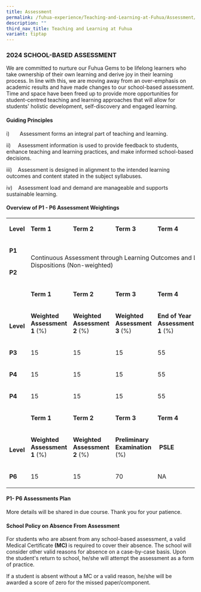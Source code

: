 ```yaml
---
title: Assessment
permalink: /fuhua-experience/Teaching-and-Learning-at-Fuhua/Assessment/
description: ""
third_nav_title: Teaching and Learning at Fuhua
variant: tiptap
---
```

<h3><strong>2024 SCHOOL-BASED ASSESSMENT</strong></h3><p>We are committed to nurture our Fuhua Gems to be lifelong learners who take ownership of their own learning and derive joy in their learning process. In line with this, we are moving away from an over-emphasis on academic results and have made changes to our school-based assessment. Time and space have been freed up to provide more opportunities for student-centred teaching and learning approaches that will allow for students' holistic development, self-discovery and engaged learning.</p><h4><strong>Guiding Principles</strong></h4><p>i)&nbsp;&nbsp;&nbsp;&nbsp;&nbsp;&nbsp; Assessment forms an integral part of teaching and learning.</p><p>ii)&nbsp;&nbsp;&nbsp;&nbsp; Assessment information is used to provide feedback to students, enhance teaching and learning practices, and make informed school-based decisions.</p><p>iii)&nbsp;&nbsp;&nbsp; Assessment is designed in alignment to the intended learning outcomes and content stated in the subject syllabuses.</p><p>iv)&nbsp;&nbsp;&nbsp; Assessment load and demand are manageable and supports sustainable learning.</p><p></p><h4><strong>Overview of P1 - P6 Assessment Weightings</strong></h4><table><tbody><tr><td rowspan="1" colspan="1"><p><strong>Level</strong></p></td><td rowspan="1" colspan="1"><p><strong>Term 1</strong></p></td><td rowspan="1" colspan="1"><p><strong>Term 2</strong></p></td><td rowspan="1" colspan="1"><p><strong>Term 3</strong></p></td><td rowspan="1" colspan="1"><p><strong>Term 4</strong></p></td><td rowspan="1" colspan="1"><p><strong>Overall</strong></p></td></tr><tr><td rowspan="1" colspan="1"><p><strong>P1</strong></p></td><td rowspan="2" colspan="5"><p>Continuous Assessment through Learning Outcomes and Learning Dispositions (Non-weighted)</p></td></tr><tr><td rowspan="1" colspan="1"><p><strong>P2</strong></p></td></tr><tr><td rowspan="2" colspan="1"><p><strong>&nbsp;</strong></p><p><strong>&nbsp;</strong></p><p><strong>Level</strong></p></td><td rowspan="1" colspan="1"><p><strong>Term 1</strong></p></td><td rowspan="1" colspan="1"><p><strong>Term 2</strong></p></td><td rowspan="1" colspan="1"><p><strong>Term 3</strong></p></td><td rowspan="1" colspan="1"><p><strong>Term 4</strong></p></td><td rowspan="2" colspan="1"><p><strong>&nbsp;Overall </strong>(%)</p></td></tr><tr><td rowspan="1" colspan="1"><p><strong>Weighted Assessment 1 </strong>(%)</p></td><td rowspan="1" colspan="1"><p><strong>Weighted Assessment 2 </strong>(%)</p></td><td rowspan="1" colspan="1"><p><strong>Weighted Assessment 3 </strong>(%)</p></td><td rowspan="1" colspan="1"><p><strong>End of Year Assessment 1 </strong>(%)</p></td></tr><tr><td rowspan="1" colspan="1"><p><strong>P3</strong></p></td><td rowspan="1" colspan="1"><p>15</p></td><td rowspan="1" colspan="1"><p>15</p></td><td rowspan="1" colspan="1"><p>15</p></td><td rowspan="1" colspan="1"><p>55</p></td><td rowspan="1" colspan="1"><p>100</p></td></tr><tr><td rowspan="1" colspan="1"><p><strong>P4</strong></p></td><td rowspan="1" colspan="1"><p>15</p></td><td rowspan="1" colspan="1"><p>15</p></td><td rowspan="1" colspan="1"><p>15</p></td><td rowspan="1" colspan="1"><p>55</p></td><td rowspan="1" colspan="1"><p>100</p></td></tr><tr><td rowspan="1" colspan="1"><p><strong>P4</strong></p></td><td rowspan="1" colspan="1"><p>15</p></td><td rowspan="1" colspan="1"><p>15</p></td><td rowspan="1" colspan="1"><p>15</p></td><td rowspan="1" colspan="1"><p>55</p></td><td rowspan="1" colspan="1"><p>100</p></td></tr><tr><td rowspan="2" colspan="1"><p><strong>&nbsp;</strong></p><p><strong>&nbsp;</strong></p><p><strong>Level</strong></p></td><td rowspan="1" colspan="1"><p><strong>Term 1</strong></p></td><td rowspan="1" colspan="1"><p><strong>Term 2</strong></p></td><td rowspan="1" colspan="1"><p><strong>Term 3</strong></p></td><td rowspan="1" colspan="1"><p><strong>Term 4</strong></p></td><td rowspan="2" colspan="1"><p><strong>&nbsp;Overall </strong>(%)</p></td></tr><tr><td rowspan="1" colspan="1"><p><strong>Weighted Assessment 1 </strong>(%)</p></td><td rowspan="1" colspan="1"><p><strong>Weighted Assessment 2 </strong>(%)</p></td><td rowspan="1" colspan="1"><p><strong>Preliminary Examination </strong>(%)</p></td><td rowspan="1" colspan="1"><p><strong>&nbsp;PSLE</strong></p></td></tr><tr><td rowspan="1" colspan="1"><p><strong>P6</strong></p></td><td rowspan="1" colspan="1"><p>15</p></td><td rowspan="1" colspan="1"><p>15</p></td><td rowspan="1" colspan="1"><p>70</p></td><td rowspan="1" colspan="1"><p>NA</p></td><td rowspan="1" colspan="1"><p>NA</p></td></tr></tbody></table><p></p><h4><strong>P1- P6 Assessments Plan</strong></h4><p>More details will be shared in due course. Thank you for your patience.</p><p></p><h4><strong>School Policy on Absence From Assessment</strong></h4><p>For students who are absent from any school-based assessment, a valid Medical Certificate <strong>(MC) </strong>is required to cover their absence. The school will consider other valid reasons for absence on a case-by-case basis. Upon the student's return to school, he/she will attempt the assessment as a form of practice.</p><p>If a student is absent without a MC or a valid reason, he/she will be awarded a score of zero for the missed paper/component.</p><p></p>
